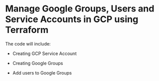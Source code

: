 # Manage Google Groups, Users and Service Accounts in GCP using Terraform

The code will include:

* Creating GCP Service Account

* Creating Google Groups

* Add users to Google Groups
